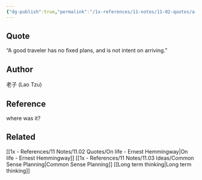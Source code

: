 ```yaml
---
{"dg-publish":true,"permalink":"/1x-references/11-notes/11-02-quotes/a-good-traveler-lao-tzu/","title":"A good traveler - Lao Tzu","created":"2024-02-14T20:18:47.799+03:00","updated":"2024-02-14T20:18:47.799+03:00"}
---
```



## Quote
“A good traveler has no fixed plans, and is not intent on arriving.” 

## Author
老子 (Lao Tzu)

## Reference
where was it?

## Related
[[1x - References/11 Notes/11.02 Quotes/On life - Ernest Hemmingway\|On life - Ernest Hemmingway]]
[[1x - References/11 Notes/11.03 Ideas/Common Sense Planning\|Common Sense Planning]]
[[Long term thinking\|Long term thinking]]